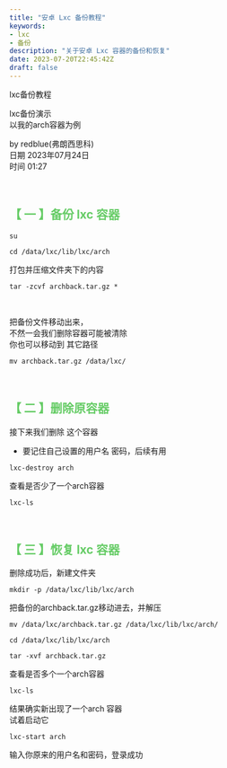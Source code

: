 ```yaml
---
title: "安卓 Lxc 备份教程"
keywords:
- lxc
- 备份
description: "关于安卓 Lxc 容器的备份和恢复"
date: 2023-07-20T22:45:42Z
draft: false
---
```


lxc备份教程<br>
<!--more-->
lxc备份演示<br>
以我的arch容器为例

by redblue(弗朗西思科) <br>
日期 2023年07月24日 <br>
时间 01:27

&nbsp; 

## <font color=#66CC66>【 一 】备份 lxc 容器 </font>
```
su
```

```
cd /data/lxc/lib/lxc/arch
```
打包并压缩文件夹下的内容
```
tar -zcvf archback.tar.gz *
```

<br>

把备份文件移动出来，<br>
不然一会我们删除容器可能被清除<br>
你也可以移动到 其它路径
```
mv archback.tar.gz /data/lxc/
```

&nbsp; 
&nbsp; 

## <font color=#66CC66>【 二 】删除原容器 </font>
接下来我们删除 这个容器
- 要记住自己设置的用户名 密码，后续有用
```
lxc-destroy arch
```

查看是否少了一个arch容器
```
lxc-ls
```

&nbsp; 
&nbsp; 


## <font color=#66CC66>【 三 】恢复 lxc 容器 </font>
删除成功后，新建文件夹
```
mkdir -p /data/lxc/lib/lxc/arch
```

把备份的archback.tar.gz移动进去，并解压
```
mv /data/lxc/archback.tar.gz /data/lxc/lib/lxc/arch/
```
```
cd /data/lxc/lib/lxc/arch
```
```
tar -xvf archback.tar.gz
```

查看是否多个一个arch容器
```
lxc-ls
```

结果确实新出现了一个arch 容器<br>
试着启动它
```
lxc-start arch
```
输入你原来的用户名和密码，登录成功
